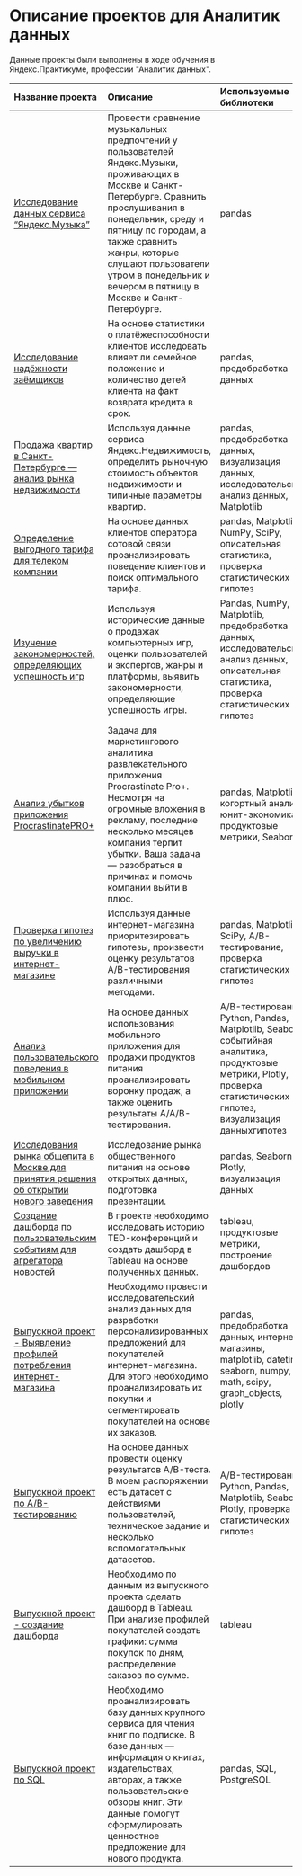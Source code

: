 # Описание проектов для Аналитик данных

Данные проекты были выполнены в ходе обучения в Яндекс.Практикуме, профессии "Аналитик данных".

| Название проекта                                                                                                           | Описание                                                                                                                                                                                                                                                                                                        | Используемые библиотеки                                                                                                                                               |
| :------------------------------------------------------------------------------------------------------------------------- | :-------------------------------------------------------------------------------------------------------------------------------------------------------------------------------------------------------------------------------------------------------------------------------------------------------------- | :-------------------------------------------------------------------------------------------------------------------------------------------------------------------- |
| [Исследование данных сервиса “Яндекс.Музыка”](./basic_python/)                                                             | Провести сравнение музыкальных предпочтений у пользователей Яндекс.Музыки, проживающих в Москве и Санкт-Петербурге. Сравнить прослушивания в понедельник, среду и пятницу по городам, а также сравнить жанры, которые слушают пользователи утром в понедельник и вечером в пятницу в Москве и Санкт-Петербурге. | pandas                                                                                                                                                                |
| [Исследование надёжности заёмщиков ](./data_preprocessing/)                                                                | На основе статистики о платёжеспособности клиентов исследовать влияет ли семейное положение и количество детей клиента на факт возврата кредита в срок.                                                                                                                                                         | pandas, предобработка данных                                                                                                                                          |
| [Продажа квартир в Санкт-Петербурге — анализ рынка недвижимости](./exploratory_data_analysis/)                             | Используя данные сервиса Яндекс.Недвижимость, определить рыночную стоимость объектов недвижимости и типичные параметры квартир.                                                                                                                                                                                 | pandas, предобработка данных, визуализация данных, исследовательский анализ данных, Matplotlib                                                                        |
| [Определение выгодного тарифа для телеком компании](./statistical_data_analysis/)                                          | На основе данных клиентов оператора сотовой связи проанализировать поведение клиентов и поиск оптимального тарифа.                                                                                                                                                                                              | pandas, Matplotlib, NumPy, SciPy, описательная статистика, проверка статистических гипотез                                                                            |
| [Изучение закономерностей, определяющих успешность игр](./prefabricated_project%20_1/)                                     | Используя исторические данные о продажах компьютерных игр, оценки пользователей и экспертов, жанры и платформы, выявить закономерности, определяющие успешность игры.                                                                                                                                           | Pandas, NumPy, Matplotlib, предобработка данных, исследовательский анализ данных, описательная статистика, проверка статистических гипотез                            |
| [Анализ убытков приложения ProcrastinatePRO+ ](./analysis_of_business_indicators/)                                         | Задача для маркетингового аналитика развлекательного приложения Procrastinate Pro+. Несмотря на огромные вложения в рекламу, последние несколько месяцев компания терпит убытки. Ваша задача — разобраться в причинах и помочь компании выйти в плюс.                                                           | pandas, Matplotlib, когортный анализ, юнит-экономика, продуктовые метрики, Seaborn                                                                                    |
| [Проверка гипотез по увеличению выручки в интернет-магазине ](./decision_making_in_business/)                              | Используя данные интернет-магазина приоритезировать гипотезы, произвести оценку результатов A/B-тестирования различными методами.                                                                                                                                                                               | pandas, Matplotlib, SciPy, A/B-тестирование, проверка статистических гипотез                                                                                          |
| [Анализ пользовательского поведения в мобильном приложении](./prefabricated_project_2/)                                    | На основе данных использования мобильного приложения для продажи продуктов питания проанализировать воронку продаж, а также оценить результаты A/A/B-тестирования.                                                                                                                                              | A/B-тестирование, Python, Pandas, Matplotlib, Seaborn, событийная аналитика, продуктовые метрики, Plotly, проверка статистических гипотез, визуализация данныхгипотез |
| [Исследования рынка общепита в Москве для принятия решения об открытии нового заведения](./how_to_tell_a_story_with_data/) | Исследование рынка общественного питания на основе открытых данных, подготовка презентации.                                                                                                                                                                                                                     | pandas, Seaborn, Plotly, визуализация данных                                                                                                                          |
| [Создание дашборда по пользовательским событиям для агрегатора новостей](./Automation/)                                    | В проекте необходимо исследовать историю TED-конференций и создать дашборд в Tableau на основе полученных данных.                                                                                                                                                                                               | tableau, продуктовые метрики, построение дашбордов                                                                                                                    |
| [Выпускной проект - Выявление профилей потребления интернет-магазина](./Graduation_project/e_commerce_project/)            | Необходимо провести исследовательский анализ данных для разработки персонализированных предложений для покупателей интернет-магазина. Для этого необходимо проанализировать их покупки и сегментировать покупателей на основе их заказов.                                                                       | pandas, предобработка данных, интернет-магазины, matplotlib, datetime, seaborn, numpy, math, scipy, graph_objects, plotly                                             |
| [Выпускной проект по А/B-тестированию](./Graduation_project/AB_testing_project/)                                           | На основе данных провести оценку результатов A/B-теста. В моем распоряжении есть датасет с действиями пользователей, техническое задание и несколько вспомогательных датасетов.                                                                                                                                 | A/B-тестирование, Python, Pandas, Matplotlib, Seaborn, Plotly, проверка статистических гипотез                                                                        |
| [Выпускной проект - создание дашборда](./Graduation_project/graduation_dashboard/)                                         | Необходимо по данным из выпускного проекта сделать дашборд в Tableau. При анализе профилей покупателей создать графики: сумма покупок по дням, распределение заказов по сумме.                                                                                                                                  | tableau                                                                                                                                                               |
| [Выпускной проект по SQL](./Graduation_project/graduation_SQL/)                                                            | Необходимо проанализировать базу данных крупного сервиса для чтения книг по подписке. В базе данных — информация о книгах, издательствах, авторах, а также пользовательские обзоры книг. Эти данные помогут сформулировать ценностное предложение для нового продукта.                                          | pandas, SQL, PostgreSQL                                                                                                                                               |
